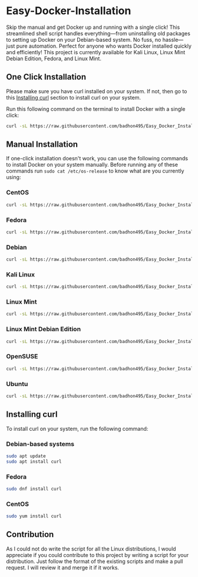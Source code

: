 # Easy-Docker-Installation

Skip the manual and get Docker up and running with a single click! This streamlined shell script handles everything—from uninstalling old packages to setting up Docker on your Debian-based system. No fuss, no hassle—just pure automation. Perfect for anyone who wants Docker installed quickly and efficiently!
This project is currently available for Kali Linux, Linux Mint Debian Edition, Fedora, and Linux Mint.

## One Click Installation

Please make sure you have curl installed on your system. If not, then go to this [Installing curl](https://github.com/badhon495/Easy_Docker_Installation/tree/main?tab=readme-ov-file#installing-curl) section to install curl on your system.

Run this following command on the terminal to install Docker with a single click:

```bash
curl -sL https://raw.githubusercontent.com/badhon495/Easy_Docker_Installation/main/Automatic.sh | bash
```

## Manual Installation

If one-click installation doesn't work, you can use the following commands to install Docker on your system manually. Before running any of these commands run `sudo cat /etc/os-release` to know what are you currently using:

### CentOS

```bash
curl -sL https://raw.githubusercontent.com/badhon495/Easy_Docker_Installation/main/Scripts/CentOS.sh | bash
```

### Fedora

```bash
curl -sL https://raw.githubusercontent.com/badhon495/Easy_Docker_Installation/main/Scripts/Fedora.sh | bash
```

### Debian

```bash
curl -sL https://raw.githubusercontent.com/badhon495/Easy_Docker_Installation/main/Scripts/Debian.sh | bash
```

### Kali Linux

```bash
curl -sL https://raw.githubusercontent.com/badhon495/Easy_Docker_Installation/main/Scripts/Kali.sh | bash
```

### Linux Mint

```bash
curl -sL https://raw.githubusercontent.com/badhon495/Easy_Docker_Installation/main/Scripts/Mint.sh | bash
```

### Linux Mint Debian Edition

```bash
curl -sL https://raw.githubusercontent.com/badhon495/Easy_Docker_Installation/main/Scripts/LMDE.sh | bash
```

### OpenSUSE

```bash
curl -sL https://raw.githubusercontent.com/badhon495/Easy_Docker_Installation/main/Scripts/OpenSUSE.sh | bash
```

### Ubuntu

```bash
curl -sL https://raw.githubusercontent.com/badhon495/Easy_Docker_Installation/main/Scripts/Ubuntu.sh | bash
```

## Installing curl
To install curl on your system, run the following command:

### Debian-based systems

```bash 
sudo apt update
sudo apt install curl
```

### Fedora

```bash
sudo dnf install curl
```

### CentOS

```bash
sudo yum install curl
```


## Contribution

As I could not do write the script for all the Linux distributions, I would appreciate if you could contribute to this project by writing a script for your distribution. Just follow the format of the existing scripts and make a pull request. I will review it and merge it if it works.
